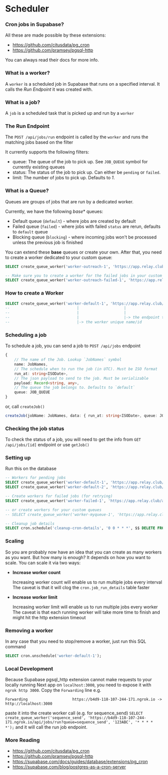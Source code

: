 # Scheduler

### Cron jobs in Supabase?
All these are made possible by these extensions:
- https://github.com/citusdata/pg_cron
- https://github.com/pramsey/pgsql-http

You can always read their docs for more info.

### What is a worker?
A `worker` is a scheduled job in Supabase that runs on a specified interval. It calls the *Run Endpoint* it was created with.

### What is a job?
A `job` is a scheduled task that is picked up and run by a `worker`

### The Run Endpoint
The `POST /api/jobs/run` endpoint is called by the `worker` and runs the matching jobs based on the filter

It currently supports the following filters:
- queue: The queue of the job to pick up. See `JOB_QUEUE` symbol for currently existing queues
- status: The status of the job to pick up. Can either be `pending` or `failed`.
- limit: The number of jobs to pick up. Defaults to *1*.

### What is a Queue?
Queues are groups of jobs that are run by a dedicated worker.

Currently, we have the following *base** queues:
- Default queue (`default`) - where jobs are created by default
- Failed queue (`failed`) - where jobs with failed `status` are rerun, defaults to `default` queue
- Blocking queue (`blocking`) - where incoming jobs won't be processed unless the previous job is finished

You can extend these **base** queues or create your own. After that, you need to create a worker dedicated to your custom queue:
```sql
SELECT create_queue_worker('worker-outreach-1', 'https://app.relay.club/api/jobs/run?queue=outreach', '123ABC', '* * * * *')

-- Make sure you to create a worker for the failed jobs in your custom query too
SELECT create_queue_worker('worker-outreach-failed-1', 'https://app.relay.club/api/jobs/run?queue=outreach&status=failed', '123ABC', '* * * * *')
```

### How to create a Worker
```sql
SELECT create_queue_worker('worker-default-1', 'https://app.relay.club/api/jobs/run', '123ABC', '* * * * *')
--                              |                    |                                   |            |-> the schedule
--                              |                    |                                   |-> The verification token
--                              |                    |-> the endpoint to call
--                              |-> the worker unique name/id
```

### Scheduling a job
To schedule a job, you can send a job to `POST /api/jobs` endpoint

```ts
{
    // The name of the Job. Lookup `JobNames` symbol
    name: JobNames,
    // The schedule when to run the job (in UTC). Must be ISO format
    run_at: string<ISODate>,
    // The json payload to send to the job. Must be serializable
    payload: Record<string, any>,
    // The queue the job belongs to. Defaults to `default`
    queue: JOB_QUEUE
}
```

or, call `createJob()`

```ts
createJob(jobName: JobNames, data: { run_at: string<ISODate>, queue: JOB_QUEUE, payload: Record<string, any> });
```

### Checking the job status
To check the status of a job, you will need to get the info from `GET /api/jobs/[id]` endpoint or use `getJob()`

### Setting up
Run this on the database

```sql
-- Workers for pending jobs
SELECT create_queue_worker('worker-default-1', 'https://app.relay.club/api/jobs/run', '123ABC', '* * * * *');
SELECT create_queue_worker('worker-default-2', 'https://app.relay.club/api/jobs/run', '123ABC', '* * * * *');

-- Create workers for failed jobs (for retrying)
SELECT create_queue_worker('worker-failed-1', 'https://app.relay.club/api/jobs/run?status=failed', '123ABC', '* * * * *');

-- or create workers for your custom queues
-- SELECT create_queue_worker('worker-myqueue-1', 'https://app.relay.club/api/jobs/run?queue=myqueue', '123ABC', '* * * * *');

-- Cleanup job details
SELECT cron.schedule('cleanup-cron-details', '0 0 * * *', $$ DELETE FROM cron.job_run_details WHERE end_time < now() - interval '7 days' $$);
```

### Scaling
So you are probably now have an idea that you can create as many workers as you want. But how many is enough?
It depends on how you want to scale. You can scale it via two ways:

- **Increase worker count**

  Increasing worker count will enable us to run multiple jobs every interval
  The caveat is that it will clog the `cron.job_run_details` table faster

- **Increase worker limit**

  Increasing worker limit will enable us to run multiple jobs every worker
  The caveat is that each running worker will take more time to finish and might hit the http extension timeout

### Removing a worker
In any case that you need to stop/remove a worker, just run this SQL command

```sql
SELECT cron.unschedule('worker-default-1');
```

### Local Development

Because Supabase pgsql_http extension cannot make requests to your locally running Next app on `localhost:3000`, you need to expose it with `ngrok http 3000`. Copy the `Forwarding` line e.g. 
```
Forwarding                    https://b4d9-118-107-244-171.ngrok.io -> http://localhost:3000       
```
paste it into the create worker call (e.g. for sequence_send)
`SELECT create_queue_worker('sequence_send', 'https://b4d9-118-107-244-171.ngrok.io/api/jobs/run?queue=sequence_send', '123ABC', '* * * * *');`
and it will call the run job endpoint.

### More Reading
- https://github.com/citusdata/pg_cron
- https://github.com/pramsey/pgsql-http
- https://supabase.com/docs/guides/database/extensions/pg_cron
- https://supabase.com/blog/postgres-as-a-cron-server
